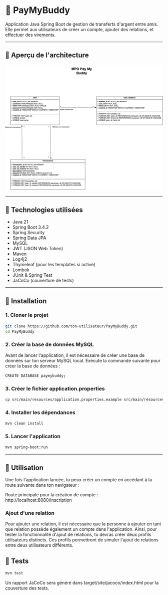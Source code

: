 # 💸 PayMyBuddy

Application Java Spring Boot de gestion de transferts d'argent entre amis.  
Elle permet aux utilisateurs de créer un compte, ajouter des relations, et effectuer des virements.

---

## 📸 Aperçu de l'architecture

![UML de la base de données](src/main/resources/db/MPD_PayMyBuddy.png)

---

## 🔧 Technologies utilisées

- Java 21
- Spring Boot 3.4.2
- Spring Security
- Spring Data JPA
- MySQL
- JWT (JSON Web Token)
- Maven
- Log4j2
- Thymeleaf (pour les templates si activé)
- Lombok
- JUnit & Spring Test
- JaCoCo (couverture de tests)

---

## 🚀 Installation

### 1. Cloner le projet

```bash
git clone https://github.com/ton-utilisateur/PayMyBuddy.git
cd PayMyBuddy
```

### 2. Créer la base de données MySQL
Avant de lancer l'application, il est nécessaire de créer une base de données sur ton serveur MySQL local.
Exécute la commande suivante pour créer la base de données :
```bash
CREATE DATABASE paymybuddy;
```

### 3. Créer le fichier application.properties

```bash
cp src/main/resources/application.properties.example src/main/resources/application.properties
```

### 4. Installer les dépendances
```bash
mvn clean install
```

### 5. Lancer l'application
```bash
mvn spring-boot:run
```
---

## 📝 Utilisation
Une fois l'application lancée, tu peux créer un compte en accédant à la route suivante dans ton navigateur :

Route principale pour la création de compte :
http://localhost:8080/inscription

### Ajout d'une relation
Pour ajouter une relation, il est nécessaire que la personne à ajouter en tant que relation possède également un compte dans l'application. Ainsi, pour tester la fonctionnalité d'ajout de relations, tu devras créer deux profils utilisateurs distincts. Ces profils permettront de simuler l'ajout de relations entre deux utilisateurs différents.

## 🧪 Tests

```bash
mvn test
```
Un rapport JaCoCo sera généré dans target/site/jacoco/index.html pour la couverture des tests.